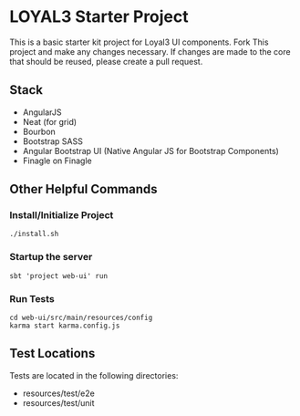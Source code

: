 LOYAL3 Starter Project
=============================================
This is a basic starter kit project for Loyal3 UI components. Fork This project and make any changes necessary. If changes are made to the core that should be reused, please create a pull request.

Stack
-----
- AngularJS
- Neat (for grid)
- Bourbon
- Bootstrap SASS
- Angular Bootstrap UI (Native Angular JS for Bootstrap Components)
- Finagle on Finagle


Other Helpful Commands
----------------------

### Install/Initialize Project
```
./install.sh
```

### Startup the server
```
sbt 'project web-ui' run
```

### Run Tests
```
cd web-ui/src/main/resources/config
karma start karma.config.js
```

Test Locations
--------------
Tests are located in the following directories:
- resources/test/e2e
- resources/test/unit




